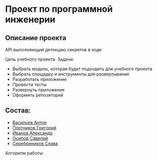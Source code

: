# Проект по программной инженерии

## Описание проекта
API выполняющий детекцию секретов в коде 

Цель учебного проекта: 
Задачи:
* Выбрать модель, которая будет подходить для учебного проекта
* Выбрать площадку и инструменты для развертывания
* Разработать приложение
* Провести тесты
* Развернуть приложение
* Оформить репозиторий

## Состав:
* [Васильев Антон](https://github.com/Ch00cha)
* [Плотников Григорий](https://github.com/M1nestreL)
* [Иванов Александр](https://github.com/Alexadr45)
* [Осипов Савелий](https://github.com/Goolissimo) 
* [Серебреников Слава](https://github.com/yashka2210) 

Алгоритм работы:
